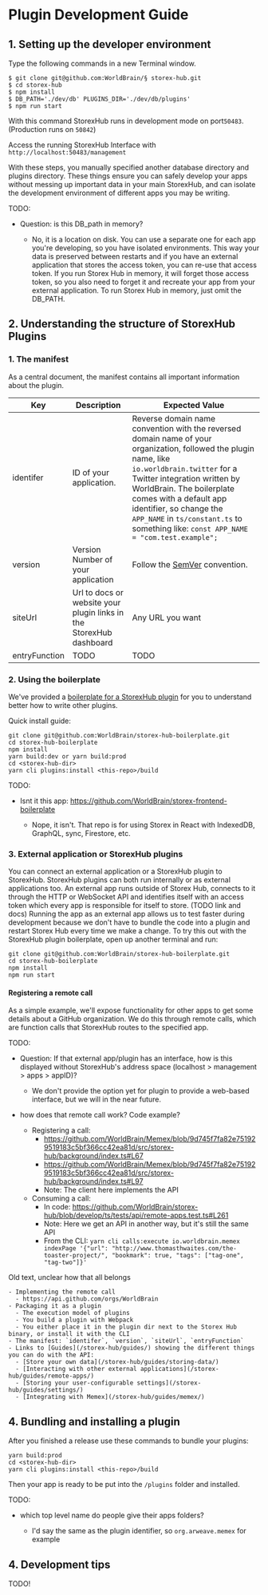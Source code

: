 # Plugin Development Guide

## 1. Setting up the developer environment

Type the following commands in a new Terminal window.

```
$ git clone git@github.com:WorldBrain/§ storex-hub.git
$ cd storex-hub
$ npm install
$ DB_PATH='./dev/db' PLUGINS_DIR='./dev/db/plugins'
$ npm run start
```

With this command StorexHub runs in development mode on port`50483`. (Production runs on `50842`)

Access the running StorexHub Interface with
`http://localhost:50483/management`

With these steps, you manually specified another database directory and plugins directory. These things ensure you can safely develop your apps without messing up important data in your main StorexHub, and can isolate the development environment of different apps you may be writing.

TODO:

- Question: is this DB_path in memory?

  - No, it is a location on disk. You can use a separate one for each app you're developing, so you have isolated environments. This way your data is preserved between restarts and if you have an external application that stores the access token, you can re-use that access token. If you run Storex Hub in memory, it will forget those access token, so you also need to forget it and recreate your app from your external application. To run Storex Hub in memory, just omit the DB_PATH.

## 2. Understanding the structure of StorexHub Plugins

### 1. The manifest

As a central document, the manifest contains all important information about the plugin.

| Key           | Description                                                         | Expected Value                                                                                                                                                                                                                                                                                                                                         |
| ------------- | ------------------------------------------------------------------- | ------------------------------------------------------------------------------------------------------------------------------------------------------------------------------------------------------------------------------------------------------------------------------------------------------------------------------------------------------ |
| identifer     | ID of your application.                                             | Reverse domain name convention with the reversed domain name of your organization, followed the plugin name, like `io.worldbrain.twitter` for a Twitter integration written by WorldBrain. The boilerplate comes with a default app identifier, so change the `APP_NAME` in `ts/constant.ts` to something like: `const APP_NAME = "com.test.example";` |
| version       | Version Number of your application                                  | Follow the [SemVer](https://semver.org/) convention.                                                                                                                                                                                                                                                                                                   |
| siteUrl       | Url to docs or website your plugin links in the StorexHub dashboard | Any URL you want                                                                                                                                                                                                                                                                                                                                       |
| entryFunction | TODO                                                                | TODO                                                                                                                                                                                                                                                                                                                                                   |

### 2. Using the boilerplate

We've provided a [boilerplate for a StorexHub plugin](https://github.com/WorldBrain/storex-hub-boilerplate) for you to understand better how to write other plugins.

Quick install guide:

```
git clone git@github.com:WorldBrain/storex-hub-boilerplate.git
cd storex-hub-boilerplate
npm install
yarn build:dev or yarn build:prod
cd <storex-hub-dir>
yarn cli plugins:install <this-repo>/build
```

TODO:

- Isnt it this app: https://github.com/WorldBrain/storex-frontend-boilerplate

  - Nope, it isn't. That repo is for using Storex in React with IndexedDB, GraphQL, sync, Firestore, etc.

### 3. External application or StorexHub plugins

You can connect an external application or a StorexHub plugin to StorexHub. StorexHub plugins can both run internally or as external applications too.
An external app runs outside of Storex Hub, connects to it through the HTTP or WebSocket API and identifies itself with an access token which every app is responsible for itself to store. (TODO link and docs)
Running the app as an external app allows us to test faster during development because we don't have to bundle the code into a plugin and restart Storex Hub every time we make a change. To try this out with the StorexHub plugin boilerplate, open up another terminal and run:

```
git clone git@github.com:WorldBrain/storex-hub-boilerplate.git
cd storex-hub-boilerplate
npm install
npm run start
```

#### Registering a remote call

As a simple example, we'll expose functionality for other apps to get some details about a GitHub organization. We do this through remote calls, which are function calls that StorexHub routes to the specified app.

TODO:

- Question: If that external app/plugin has an interface, how is this displayed without StorexHub's address space (localhost > management > apps > appID)?

  - We don't provide the option yet for plugin to provide a web-based interface, but we will in the near future.

- how does that remote call work? Code example?
  - Registering a call:
    - https://github.com/WorldBrain/Memex/blob/9d745f7fa82e751929519183c5bf366cc42ea81d/src/storex-hub/background/index.ts#L67
    - https://github.com/WorldBrain/Memex/blob/9d745f7fa82e751929519183c5bf366cc42ea81d/src/storex-hub/background/index.ts#L97
    - Note: The client here implements the API
  - Consuming a call:
    - In code: https://github.com/WorldBrain/storex-hub/blob/develop/ts/tests/api/remote-apps.test.ts#L261
    - Note: Here we get an API in another way, but it's still the same API
    - From the CLI: `yarn cli calls:execute io.worldbrain.memex indexPage '{"url": "http://www.thomasthwaites.com/the-toaster-project/", "bookmark": true, "tags": ["tag-one", "tag-two"]}'`

Old text, unclear how that all belongs

```
- Implementing the remote call
  - https://api.github.com/orgs/WorldBrain
- Packaging it as a plugin
  - The execution model of plugins
  - You build a plugin with Webpack
  - You either place it in the plugin dir next to the Storex Hub binary, or install it with the CLI
- The manifest: `identifer`, `version`, `siteUrl`, `entryFunction`
- Links to [Guides](/storex-hub/guides/) showing the different things you can do with the API:
  - [Store your own data](/storex-hub/guides/storing-data/)
  - [Interacting with other external applications](/storex-hub/guides/remote-apps/)
  - [Storing your user-configurable settings](/storex-hub/guides/settings/)
  - [Integrating with Memex](/storex-hub/guides/memex/)
```

## 4. Bundling and installing a plugin

After you finished a release use these commands to bundle your plugins:

```
yarn build:prod
cd <storex-hub-dir>
yarn cli plugins:install <this-repo>/build
```

Then your app is ready to be put into the `/plugins` folder and installed.

TODO:

- which top level name do people give their apps folders?

  - I'd say the same as the plugin identifier, so `org.arweave.memex` for example

## 4. Development tips

TODO!
